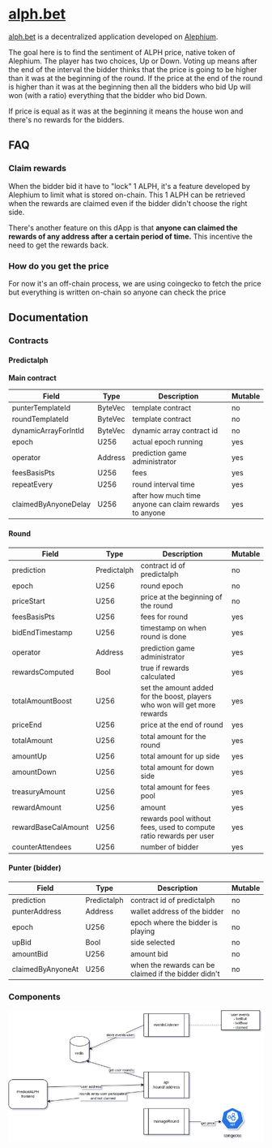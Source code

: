 # [alph.bet](https://alph.bet)

[alph.bet](https://alph.bet) is a decentralized application developed on [Alephium](https://alephium.org).

The goal here is to find the sentiment of ALPH price, native token of Alephium. The player has two choices, Up or Down. Voting up means after the end of the interval the bidder thinks that the price is going to be higher than it was at the beginning of the round. If the price at the end of the round is higher than it was at the beginning then all the bidders who bid Up will won (with a ratio) everything that the bidder who bid Down.

If price is equal as it was at the beginning it means the house won and there's no rewards for the bidders.

## FAQ

### Claim rewards

When the bidder bid it have to "lock" 1 ALPH, it's a feature developed by Alephium to limit what is stored on-chain. This 1 ALPH can be retrieved when the rewards are claimed even if the bidder didn't choose the right side.

There's another feature on this dApp is that **anyone can claimed the rewards of any address after a certain period of time.** This incentive the need to get the rewards back.

### How do you get the price

For now it's an off-chain process, we are using coingecko to fetch the price but everything is written on-chain so anyone can check the price

## Documentation

### Contracts

#### Predictalph

**Main contract**

Field                | Type    | Description                                            | Mutable
-------------------- | ------- | ------------------------------------------------------ | -------
punterTemplateId     | ByteVec | template contract                                      | no
roundTemplateId      | ByteVec | template contract                                      | no
dynamicArrayForIntId | ByteVec | dynamic array contract id                              | no
epoch                | U256    | actual epoch running                                   | yes
operator             | Address | prediction game administrator                          | yes
feesBasisPts         | U256    | fees                                                   | yes
repeatEvery          | U256    | round interval time                                    | yes
claimedByAnyoneDelay | U256    | after how much time anyone can claim rewards to anyone | yes

#### Round

Field               | Type        | Description                                                               | Mutable
------------------- | ----------- | ------------------------------------------------------------------------- | -------
prediction          | Predictalph | contract id of predictalph                                                | no
epoch               | U256        | round epoch                                                               | no
priceStart          | U256        | price at the beginning of the round                                       | no
feesBasisPts        | U256        | fees for round                                                            | yes
bidEndTimestamp     | U256        | timestamp on when round is done                                           | yes
operator            | Address     | prediction game administrator                                             | yes
rewardsComputed     | Bool        | true if rewards calculated                                                | yes
totalAmountBoost    | U256        | set the amount added for the boost, players who won will get more rewards | yes
priceEnd            | U256        | price at the end of round                                                 | yes
totalAmount         | U256        | total amount for the round                                                | yes
amountUp            | U256        | total amount for up side                                                  | yes
amountDown          | U256        | total amount for down side                                                | yes
treasuryAmount      | U256        | total amount for fees pool                                                | yes
rewardAmount        | U256        | amount                                                                    | yes
rewardBaseCalAmount | U256        | rewards pool without fees, used to compute ratio rewards per user         | yes
counterAttendees    | U256        | number of bidder                                                          | yes

#### Punter (bidder)

Field             | Type        | Description                                          | Mutable
----------------- | ----------- | ---------------------------------------------------- | -------
prediction        | Predictalph | contract id of predictalph                           | no
punterAddress     | Address     | wallet address of the bidder                         | no
epoch             | U256        | epoch where the bidder is playing                    | no
upBid             | Bool        | side selected                                        | no
amountBid         | U256        | amount bid                                           | no
claimedByAnyoneAt | U256        | when the rewards can be claimed if the bidder didn't | no

### Components

![](./docs/img/components.png)
